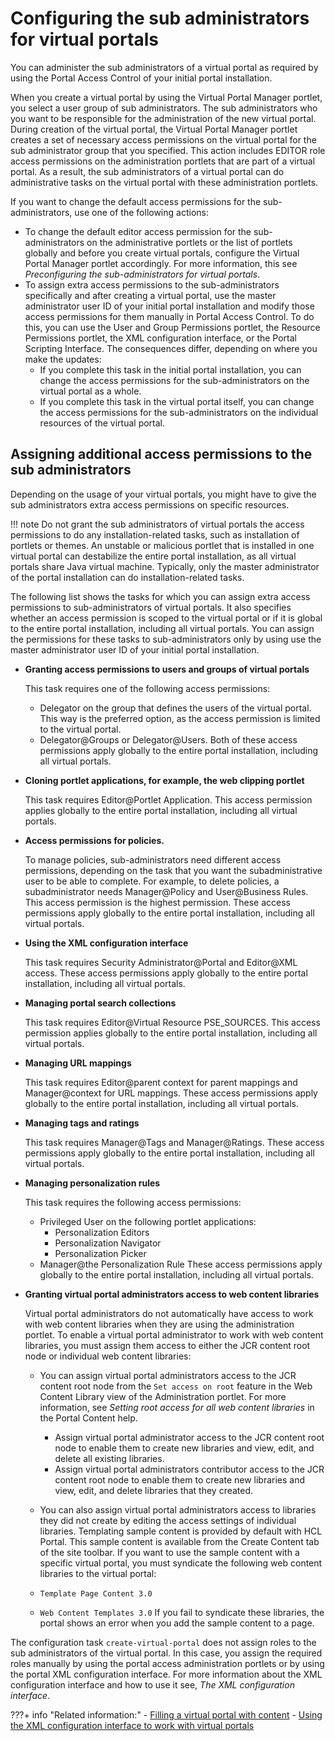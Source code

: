 # Configuring the sub administrators for virtual portals

You can administer the sub administrators of a virtual portal as required by using the Portal Access Control of your initial portal installation.

When you create a virtual portal by using the Virtual Portal Manager portlet, you select a user group of sub administrators. The sub administrators who you want to be responsible for the administration of the new virtual portal. During creation of the virtual portal, the Virtual Portal Manager portlet creates a set of necessary access permissions on the virtual portal for the sub administrator group that you specified. This action includes EDITOR role access permissions on the administration portlets that are part of a virtual portal. As a result, the sub administrators of a virtual portal can do administrative tasks on the virtual portal with these administration portlets.

If you want to change the default access permissions for the sub-administrators, use one of the following actions:

-   To change the default editor access permission for the sub-administrators on the administrative portlets or the list of portlets globally and before you create virtual portals, configure the Virtual Portal Manager portlet accordingly. For more information, this see *Preconfiguring the sub-administrators for virtual portals*.
-   To assign extra access permissions to the sub-administrators specifically and after creating a virtual portal, use the master administrator user ID of your initial portal installation and modify those access permissions for them manually in Portal Access Control. To do this, you can use the User and Group Permissions portlet, the Resource Permissions portlet, the XML configuration interface, or the Portal Scripting Interface. The consequences differ, depending on where you make the updates:
    -   If you complete this task in the initial portal installation, you can change the access permissions for the sub-administrators on the virtual portal as a whole.
    -   If you complete this task in the virtual portal itself, you can change the access permissions for the sub-administrators on the individual resources of the virtual portal.

## Assigning additional access permissions to the sub administrators

Depending on the usage of your virtual portals, you might have to give the sub administrators extra access permissions on specific resources.

!!! note
Do not grant the sub administrators of virtual portals the access permissions to do any installation-related tasks, such as installation of portlets or themes. An unstable or malicious portlet that is installed in one virtual portal can destabilize the entire portal installation, as all virtual portals share Java virtual machine. Typically, only the master administrator of the portal installation can do installation-related tasks.

The following list shows the tasks for which you can assign extra access permissions to sub-administrators of virtual portals. It also specifies whether an access permission is scoped to the virtual portal or if it is global to the entire portal installation, including all virtual portals. You can assign the permissions for these tasks to sub-administrators only by using use the master administrator user ID of your initial portal installation.

-   **Granting access permissions to users and groups of virtual portals**

    This task requires one of the following access permissions:

    -   Delegator on the group that defines the users of the virtual portal. This way is the preferred option, as the access permission is limited to the virtual portal.
    -   Delegator@Groups or Delegator@Users. Both of these access permissions apply globally to the entire portal installation, including all virtual portals.
-   **Cloning portlet applications, for example, the web clipping portlet**

    This task requires Editor@Portlet Application. This access permission applies globally to the entire portal installation, including all virtual portals.

-   **Access permissions for policies.**

    To manage policies, sub-administrators need different access permissions, depending on the task that you want the subadministrative user to be able to complete. For example, to delete policies, a subadministrator needs Manager@Policy and User@Business Rules. This access permission is the highest permission. These access permissions apply globally to the entire portal installation, including all virtual portals.

-   **Using the XML configuration interface**

    This task requires Security Administrator@Portal and Editor@XML access. These access permissions apply globally to the entire portal installation, including all virtual portals.

-   **Managing portal search collections**

    This task requires Editor@Virtual Resource PSE\_SOURCES. This access permission applies globally to the entire portal installation, including all virtual portals.

-   **Managing URL mappings**

    This task requires Editor@parent context for parent mappings and Manager@context for URL mappings. These access permissions apply globally to the entire portal installation, including all virtual portals.

-   **Managing tags and ratings**

    This task requires Manager@Tags and Manager@Ratings. These access permissions apply globally to the entire portal installation, including all virtual portals.

-   **Managing personalization rules**

    This task requires the following access permissions:

    -   Privileged User on the following portlet applications:
        -   Personalization Editors
        -   Personalization Navigator
        -   Personalization Picker
    -   Manager@the Personalization Rule
    These access permissions apply globally to the entire portal installation, including all virtual portals.

-   **Granting virtual portal administrators access to web content libraries**

    Virtual portal administrators do not automatically have access to work with web content libraries when they are using the administration portlet. To enable a virtual portal administrator to work with web content libraries, you must assign them access to either the JCR content root node or individual web content libraries:

    -   You can assign virtual portal administrators access to the JCR content root node from the `Set access on root` feature in the Web Content Library view of the Administration portlet. For more information, see *Setting root access for all web content libraries* in the Portal Content help.
        -   Assign virtual portal administrator access to the JCR content root node to enable them to create new libraries and view, edit, and delete all existing libraries.
        -   Assign virtual portal administrators contributor access to the JCR content root node to enable them to create new libraries and view, edit, and delete libraries that they created.
    -   You can also assign virtual portal administrators access to libraries they did not create by editing the access settings of individual libraries.
    Templating sample content is provided by default with HCL Portal. This sample content is available from the Create Content tab of the site toolbar. If you want to use the sample content with a specific virtual portal, you must syndicate the following web content libraries to the virtual portal:

    -   `Template Page Content 3.0`
    -   `Web Content Templates 3.0`
    If you fail to syndicate these libraries, the portal shows an error when you add the sample content to a page.


The configuration task `create-virtual-portal` does not assign roles to the sub administrators of the virtual portal. In this case, you assign the required roles manually by using the portal access administration portlets or by using the portal XML configuration interface. For more information about the XML configuration interface and how to use it see, *The XML configuration interface*.


???+ info "Related information:"
    - [Filling a virtual portal with content](../vp_adm_task/advp_tsk_fill_content.md)
    - [Using the XML configuration interface to work with virtual portals](../../vp_reference/vp_command_ref/advp_xml.md)

